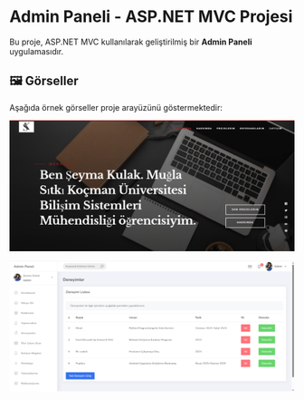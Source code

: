 # Admin Paneli - ASP.NET MVC Projesi
Bu proje, ASP.NET MVC kullanılarak geliştirilmiş bir **Admin Paneli** uygulamasıdır. 

## 🖼️ Görseller
Aşağıda örnek görseller proje arayüzünü göstermektedir:


![Gönder Butonu](Portfolyom/wwwroot/hola-master/images/portfolyo1.png)


![Gönder Butonu](Portfolyom/wwwroot/hola-master/images/portfolyo2.png)

